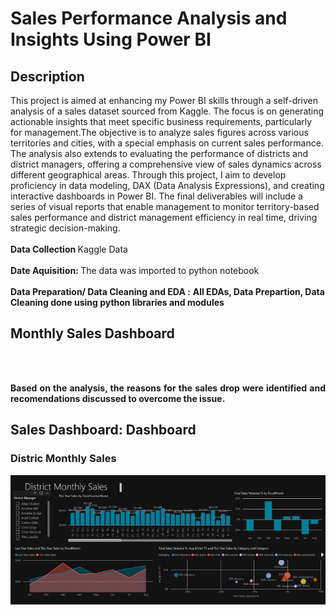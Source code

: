 <h1>Sales Performance Analysis and Insights Using Power BI</h1>

<h2>Description</h2>
This project is aimed at enhancing my Power BI skills through a self-driven analysis of a sales dataset sourced from Kaggle. The focus is on generating actionable insights that meet specific business requirements, particularly for management.The objective is to analyze sales figures across various territories and cities, with a special emphasis on current sales performance. The analysis also extends to evaluating the performance of districts and district managers, offering a comprehensive view of sales dynamics across different geographical areas.
Through this project, I aim to develop proficiency in data modeling, DAX (Data Analysis Expressions), and creating interactive dashboards in Power BI. The final deliverables will include a series of visual reports that enable management to monitor territory-based sales performance and district management efficiency in real time, driving strategic decision-making.
<br/>
<br/>
<b> Data Collection </b>
 Kaggle Data
<br/>
<br/>
<b> Date Aquisition: </b> The data was imported to python notebook 
<br/>
<br/>
<b>Data Preparation/ Data Cleaning and EDA :</b>
<b> All EDAs, Data Prepartion, Data Cleaning done using python libraries and modules

<h2>Monthly Sales Dashboard</h2>

<br/>
<br/>
<p align="justify">
Based on the analysis, the reasons for the sales drop were identified and recomendations discussed to overcome the issue.
<br/>
 <h2>Sales Dashboard: Dashboard</h2>
 <h3>Distric Monthly Sales</h3>
 <p align="center">

<img src="https://github.com/dhanushkapg/SalesAnalysis/blob/main/1728043350258.jpeg"/>
<br/>
<br>
<br/>
